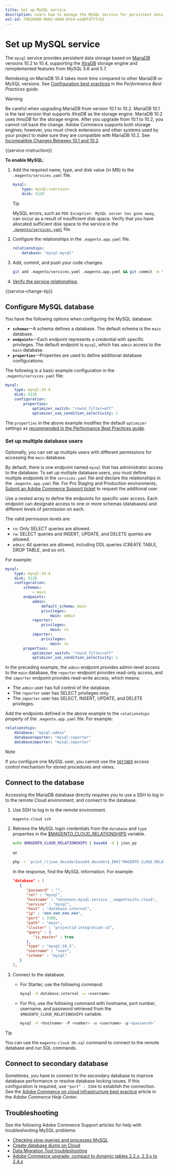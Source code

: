 ```yaml
---
title: Set up MySQL service
description: Learn how to manage the MySQL service for persistent data storage with Adobe Commerce on cloud infrastructure.
exl-id: 70820d00-8b82-4b60-87e4-ea98fd7ffcb2
---
```

# Set up MySQL service

The `mysql` service provides persistent data storage based on [MariaDB](https://mariadb.com/) versions 10.2 to 10.4, supporting the [XtraDB](https://www.percona.com/software/mysql-database/percona-server/xtradb) storage engine and reimplemented features from MySQL 5.6 and 5.7.

Reindexing on MariaDB 10.4 takes more time compared to other MariaDB or MySQL versions. See [Configuration best practices](https://experienceleague.adobe.com/docs/commerce-operations/performance-best-practices/configuration.html#indexers) in the _Performance Best Practices_ guide.

>[!WARNING]
>
>Be careful when upgrading MariaDB from version 10.1 to 10.2. MariaDB 10.1 is the last version that supports _XtraDB_ as the storage engine. MariaDB 10.2 uses _InnoDB_ for the storage engine. After you upgrade from 10.1 to 10.2, you cannot roll back the change. Adobe Commerce supports both storage engines; however, you must check extensions and other systems used by your project to make sure they are compatible with MariaDB 10.2. See [Incompatible Changes Between 10.1 and 10.2](https://mariadb.com/kb/en/upgrading-from-mariadb-101-to-mariadb-102/#incompatible-changes-between-101-and-102).

{{service-instruction}}

**To enable MySQL**:

1. Add the required name, type, and disk value (in MB) to the `.magento/services.yaml` file.

   ```yaml
   mysql:
       type: mysql:<version>
       disk: 5120
   ```

   >[!TIP]
   >
   >MySQL errors, such as `PDO Exception: MySQL server has gone away`, can occur as a result of insufficient disk space. Verify that you have allocated sufficient disk space to the service in the [`.magento/services.yaml`](services-yaml.md#disk) file.

1. Configure the relationships in the `.magento.app.yaml` file.

   ```yaml
   relationships:
       database: "mysql:mysql"
   ```

1. Add, commit, and push your code changes.

   ```bash
   git add .magento/services.yaml .magento.app.yaml && git commit -m "Enable mysql service" && git push origin <branch-name>
   ```

1. [Verify the service relationships](services-yaml.md#service-relationships).

{{service-change-tip}}

## Configure MySQL database

You have the following options when configuring the MySQL database:

- **`schemas`**—A schema defines a database. The default schema is the `main` database.
- **`endpoints`**—Each endpoint represents a credential with specific privileges. The default endpoint is `mysql`, which has `admin` access to the `main` database.
- **`properties`**—Properties are used to define additional database configurations.

The following is a basic example configuration in the `.magento/services.yaml` file:

```yaml
mysql:
    type: mysql:10.4
    disk: 5120
    configuration:
        properties:
            optimizer_switch: "rowid_filter=off"
            optimizer_use_condition_selectivity: 1
```

The `properties` in the above example modifies the default `optimizer` settings as [recommended in the Performance Best Practices guide](https://experienceleague.adobe.com/docs/commerce-operations/performance-best-practices/configuration.html#indexers).

### Set up multiple database users

Optionally, you can set up multiple users with different permissions for accessing the `main` database.

By default, there is one endpoint named `mysql` that has administrator access to the database. To set up multiple database users, you must define multiple endpoints in the `services.yaml` file and declare the relationships in the `.magento.app.yaml` file. For Pro Staging and Production environments, [Submit an Adobe Commerce Support ticket](https://experienceleague.adobe.com/docs/commerce-knowledge-base/kb/help-center-guide/magento-help-center-user-guide.html#submit-ticket) to request the additional user.

Use a nested array to define the endpoints for specific user access. Each endpoint can designate access to one or more schemas (databases) and different levels of permission on each.

The valid permission levels are:

- `ro`: Only SELECT queries are allowed.
- `rw`: SELECT queries and INSERT, UPDATE, and DELETE queries are allowed.
- `admin`: All queries are allowed, including DDL queries (CREATE TABLE, DROP TABLE, and so on).

For example:

```yaml
mysql:
    type: mysql:10.4
    disk: 5120
    configuration:
        schemas:
            - main
        endpoints:
            admin:
                default_schema: main
                privileges:
                    main: admin
            reporter:
                privileges:
                    main: ro
            importer:
                privileges:
                    main: rw
        properties:
            optimizer_switch: "rowid_filter=off"
            optimizer_use_condition_selectivity: 1
```

In the preceding example, the `admin` endpoint provides admin-level access to the `main` database, the `reporter` endpoint provides read-only access, and the `importer` endpoint provides read-write access, which means:

- The `admin` user has full control of the database.
- The `reporter` user has SELECT privileges only.
- The `importer` user has SELECT, INSERT, UPDATE, and DELETE privileges.

Add the endpoints defined in the above example to the `relationships` property of the `.magento.app.yaml` file. For example:

```yaml
relationships:
    database: "mysql:admin"
    databasereporter: "mysql:reporter"
    databaseimporter: "mysql:importer"
```

>[!NOTE]
>
>If you configure one MySQL user, you cannot use the [`DEFINER`](https://dev.mysql.com/doc/refman/5.6/en/show-grants.html) access control mechanism for stored procedures and views.

## Connect to the database

Accessing the MariaDB database directly requires you to use a SSH to log in to the remote Cloud environment, and connect to the database.

1. Use SSH to log in to the remote environment.

   ```bash
   magento-cloud ssh
   ```

1. Retrieve the MySQL login credentials from the `database` and `type` properties in the [$MAGENTO_CLOUD_RELATIONSHIPS](../application/properties.md#relationships) variable.

   ```bash
   echo $MAGENTO_CLOUD_RELATIONSHIPS | base64 -d | json_pp
   ```

   or

   ```bash
   php -r 'print_r(json_decode(base64_decode($_ENV["MAGENTO_CLOUD_RELATIONSHIPS"])));'
   ```

   In the response, find the MySQL information. For example:

   ```json
   "database" : [
      {
         "password" : "",
         "rel" : "mysql",
         "hostname" : "nnnnnnnn.mysql.service._.magentosite.cloud",
         "service" : "mysql",
         "host" : "database.internal",
         "ip" : "###.###.###.###",
         "port" : 3306,
         "path" : "main",
         "cluster" : "projectid-integration-id",
         "query" : {
            "is_master" : true
         },
         "type" : "mysql:10.3",
         "username" : "user",
         "scheme" : "mysql"
      }
   ],
   ```

1. Connect to the database.

   -  For Starter, use the following command:

      ```bash
      mysql -h database.internal -u <username>
      ```

   -  For Pro, use the following command with hostname, port number, username, and password retrieved from the `$MAGENTO_CLOUD_RELATIONSHIPS` variable.

      ```bash
      mysql -h <hostname> -P <number> -u <username> -p'<password>'
      ```

>[!TIP]
>
>You can use the `magento-cloud db:sql` command to connect to the remote database and run SQL commands.

## Connect to secondary database

Sometimes, you have to connect to the secondary database to improve database performance or resolve database locking issues. If this configuration is required, use `"port" : 3304` to establish the connection. See the [Adobe Commerce on cloud infrastructure best practice](https://experienceleague.adobe.com/docs/commerce-knowledge-base/kb/best-practices/database/magento-commerce-cloud-best-practice-for-slave-connection.html) article in the _Adobe Commerce Help Center_.

## Troubleshooting

See the following Adobe Commerce Support articles for help with troubleshooting MySQL problems:

-  [Checking slow queries and processes MySQL](https://experienceleague.adobe.com/docs/commerce-knowledge-base/kb/troubleshooting/database/checking-slow-queries-and-processes-mysql.html)
-  [Create database dump on Cloud](https://experienceleague.adobe.com/docs/commerce-knowledge-base/kb/how-to/create-database-dump-on-cloud.html)
-  [Data Migration Tool troubleshooting](https://experienceleague.adobe.com/docs/commerce-knowledge-base/kb/troubleshooting/miscellaneous/data-migration-tool-troubleshooting.html)
-  [Adobe Commerce upgrade: compact to dynamic tables 2.2.x, 2.3.x to 2.4.x](https://experienceleague.adobe.com/docs/commerce-knowledge-base/kb/best-practices/database/magento-upgrade-compact-to-dynamic-tables-2.2.x-2.3.x-2.4.x.html)
